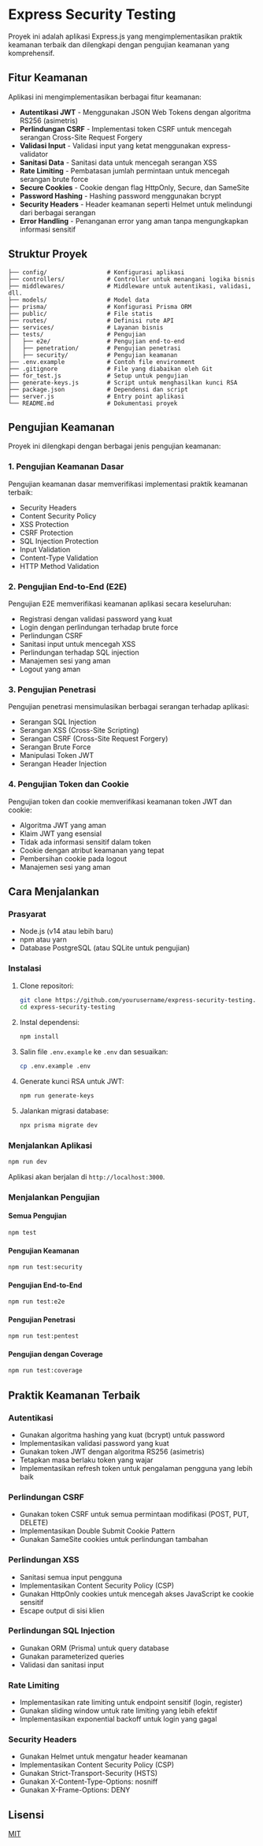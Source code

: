 # Express Security Testing

Proyek ini adalah aplikasi Express.js yang mengimplementasikan praktik keamanan terbaik dan dilengkapi dengan pengujian keamanan yang komprehensif.

## Fitur Keamanan

Aplikasi ini mengimplementasikan berbagai fitur keamanan:

- **Autentikasi JWT** - Menggunakan JSON Web Tokens dengan algoritma RS256 (asimetris)
- **Perlindungan CSRF** - Implementasi token CSRF untuk mencegah serangan Cross-Site Request Forgery
- **Validasi Input** - Validasi input yang ketat menggunakan express-validator
- **Sanitasi Data** - Sanitasi data untuk mencegah serangan XSS
- **Rate Limiting** - Pembatasan jumlah permintaan untuk mencegah serangan brute force
- **Secure Cookies** - Cookie dengan flag HttpOnly, Secure, dan SameSite
- **Password Hashing** - Hashing password menggunakan bcrypt
- **Security Headers** - Header keamanan seperti Helmet untuk melindungi dari berbagai serangan
- **Error Handling** - Penanganan error yang aman tanpa mengungkapkan informasi sensitif

## Struktur Proyek

```
├── config/                 # Konfigurasi aplikasi
├── controllers/            # Controller untuk menangani logika bisnis
├── middlewares/            # Middleware untuk autentikasi, validasi, dll.
├── models/                 # Model data
├── prisma/                 # Konfigurasi Prisma ORM
├── public/                 # File statis
├── routes/                 # Definisi rute API
├── services/               # Layanan bisnis
├── tests/                  # Pengujian
│   ├── e2e/                # Pengujian end-to-end
│   ├── penetration/        # Pengujian penetrasi
│   ├── security/           # Pengujian keamanan
├── .env.example            # Contoh file environment
├── .gitignore              # File yang diabaikan oleh Git
├── for_test.js             # Setup untuk pengujian
├── generate-keys.js        # Script untuk menghasilkan kunci RSA
├── package.json            # Dependensi dan script
├── server.js               # Entry point aplikasi
└── README.md               # Dokumentasi proyek
```

## Pengujian Keamanan

Proyek ini dilengkapi dengan berbagai jenis pengujian keamanan:

### 1. Pengujian Keamanan Dasar

Pengujian keamanan dasar memverifikasi implementasi praktik keamanan terbaik:

- Security Headers
- Content Security Policy
- XSS Protection
- CSRF Protection
- SQL Injection Protection
- Input Validation
- Content-Type Validation
- HTTP Method Validation

### 2. Pengujian End-to-End (E2E)

Pengujian E2E memverifikasi keamanan aplikasi secara keseluruhan:

- Registrasi dengan validasi password yang kuat
- Login dengan perlindungan terhadap brute force
- Perlindungan CSRF
- Sanitasi input untuk mencegah XSS
- Perlindungan terhadap SQL injection
- Manajemen sesi yang aman
- Logout yang aman

### 3. Pengujian Penetrasi

Pengujian penetrasi mensimulasikan berbagai serangan terhadap aplikasi:

- Serangan SQL Injection
- Serangan XSS (Cross-Site Scripting)
- Serangan CSRF (Cross-Site Request Forgery)
- Serangan Brute Force
- Manipulasi Token JWT
- Serangan Header Injection

### 4. Pengujian Token dan Cookie

Pengujian token dan cookie memverifikasi keamanan token JWT dan cookie:

- Algoritma JWT yang aman
- Klaim JWT yang esensial
- Tidak ada informasi sensitif dalam token
- Cookie dengan atribut keamanan yang tepat
- Pembersihan cookie pada logout
- Manajemen sesi yang aman

## Cara Menjalankan

### Prasyarat

- Node.js (v14 atau lebih baru)
- npm atau yarn
- Database PostgreSQL (atau SQLite untuk pengujian)

### Instalasi

1. Clone repositori:
   ```bash
   git clone https://github.com/yourusername/express-security-testing.git
   cd express-security-testing
   ```

2. Instal dependensi:
   ```bash
   npm install
   ```

3. Salin file `.env.example` ke `.env` dan sesuaikan:
   ```bash
   cp .env.example .env
   ```

4. Generate kunci RSA untuk JWT:
   ```bash
   npm run generate-keys
   ```

5. Jalankan migrasi database:
   ```bash
   npx prisma migrate dev
   ```

### Menjalankan Aplikasi

```bash
npm run dev
```

Aplikasi akan berjalan di `http://localhost:3000`.

### Menjalankan Pengujian

#### Semua Pengujian

```bash
npm test
```

#### Pengujian Keamanan

```bash
npm run test:security
```

#### Pengujian End-to-End

```bash
npm run test:e2e
```

#### Pengujian Penetrasi

```bash
npm run test:pentest
```

#### Pengujian dengan Coverage

```bash
npm run test:coverage
```

## Praktik Keamanan Terbaik

### Autentikasi

- Gunakan algoritma hashing yang kuat (bcrypt) untuk password
- Implementasikan validasi password yang kuat
- Gunakan token JWT dengan algoritma RS256 (asimetris)
- Tetapkan masa berlaku token yang wajar
- Implementasikan refresh token untuk pengalaman pengguna yang lebih baik

### Perlindungan CSRF

- Gunakan token CSRF untuk semua permintaan modifikasi (POST, PUT, DELETE)
- Implementasikan Double Submit Cookie Pattern
- Gunakan SameSite cookies untuk perlindungan tambahan

### Perlindungan XSS

- Sanitasi semua input pengguna
- Implementasikan Content Security Policy (CSP)
- Gunakan HttpOnly cookies untuk mencegah akses JavaScript ke cookie sensitif
- Escape output di sisi klien

### Perlindungan SQL Injection

- Gunakan ORM (Prisma) untuk query database
- Gunakan parameterized queries
- Validasi dan sanitasi input

### Rate Limiting

- Implementasikan rate limiting untuk endpoint sensitif (login, register)
- Gunakan sliding window untuk rate limiting yang lebih efektif
- Implementasikan exponential backoff untuk login yang gagal

### Security Headers

- Gunakan Helmet untuk mengatur header keamanan
- Implementasikan Content Security Policy (CSP)
- Gunakan Strict-Transport-Security (HSTS)
- Gunakan X-Content-Type-Options: nosniff
- Gunakan X-Frame-Options: DENY

## Lisensi

[MIT](LICENSE)
